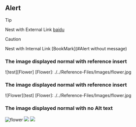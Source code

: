 ## Alert

>[!TIP] 
> Nest with External Link  [baidu](http://www.baidu.com/)

> [!CAUTION] 
> Nest with Internal Link [BookMark](#Alert without message)  

### The image displayed normal with reference insert
  ![test][Flower]
  [Flower]: ./../Reference-Files/Images/flower.jpg

### The image displayed normal with reference insert
  ![Flower][test]
  [Flower]: ./../Reference-Files/Images/flower.jpg
  
  ### The image displayed normal with no Alt text
  ![flower](./../Reference-Files/Images/flower.jpg)
  ![](./../Reference-Files/Images/flower.jpg)
  ![](./../Reference-Files/Images/flower.jpg)
  
